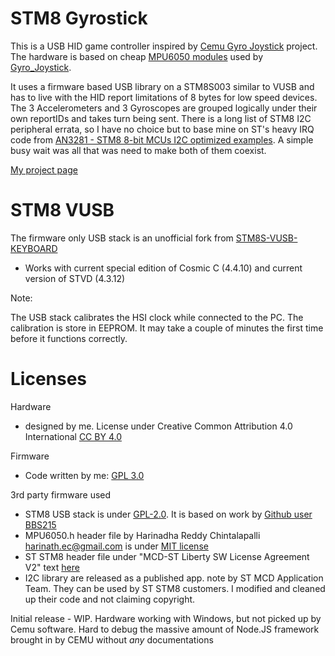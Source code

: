 # STM8 Gyrostick

This is a USB HID game controller inspired by [Cemu Gyro Joystick](https://github.com/ArsenicBismuth/Cemu-GyroStick) project. 
The hardware is based on cheap [MPU6050 modules](http://wiki.sunfounder.cc/index.php?title=MPU6050_Module) used by [Gyro_Joystick](https://github.com/ArsenicBismuth/Arduino-Programs/tree/master/Gyro_Joystick).

It uses a firmware based USB library on a STM8S003 similar to VUSB and has to live with the HID report limitations of 8 bytes for low speed devices. The 3 Accelerometers and 3 Gyroscopes are grouped logically under their own reportIDs and takes turn being sent.
There is a long list of STM8 I2C peripheral errata, so I have no choice but to base mine on ST's heavy IRQ code from [AN3281 - STM8 8-bit MCUs I2C optimized examples](https://www.st.com/en/embedded-software/stsw-stm8004.html).
A simple busy wait was all that was need to make both of them coexist.

[My project page](https://hw-by-design.blogspot.com/2021/05/stm8-gyrostock.html)

# STM8 VUSB

The firmware only USB stack is an unofficial fork from [STM8S-VUSB-KEYBOARD](https://github.com/BBS215/STM8S-VUSB-KEYBOARD)

- Works with current special edition of Cosmic C (4.4.10) and current version of STVD (4.3.12)

Note: 

The USB stack calibrates the HSI clock while connected to the PC. The calibration is store in EEPROM. It may take a couple of minutes the first time before it functions correctly.

# Licenses

Hardware
- designed by me.  License under Creative Common Attribution 4.0 International [CC BY 4.0](https://creativecommons.org/licenses/by/4.0/)

Firmware
- Code written by me: [GPL 3.0](https://www.gnu.org/licenses/gpl-3.0.en.html)

3rd party firmware used
- STM8 USB stack is under [GPL-2.0](https://www.gnu.org/licenses/old-licenses/gpl-2.0.en.html). It is based on work by [Github user BBS215](https://github.com/BBS215)
- MPU6050.h header file by Harinadha Reddy Chintalapalli <harinath.ec@gmail.com> is under [MIT license ](https://mit-license.org/)
- ST STM8 header file under "MCD-ST Liberty SW License Agreement V2" text [here](https://www.st.com/content/ccc/resource/legal/legal_agreement/license_agreement/group0/59/57/63/12/cf/a6/47/65/SLA0044/files/SLA0044.txt/jcr:content/translations/en.SLA0044.txt)
- I2C library are released as a published app. note by ST MCD Application Team. They can be used by ST STM8 customers.  I modified and cleaned up their code and not claiming copyright.

Initial release -  WIP.  Hardware working with Windows, but not picked up by Cemu software. Hard to debug the massive amount of Node.JS framework brought in by CEMU without *any* documentations 
